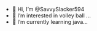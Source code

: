 - 👋 Hi, I’m @SavvySlacker594
- 👀 I’m interested in volley ball ...
- 🌱 I’m currently learning java...
<!---
SavvySlacker594/SavvySlacker594 is a ✨ special ✨ repository because its `README.md` (this file) appears on your GitHub profile.
You can click the Preview link to take a look at your changes.
--->
